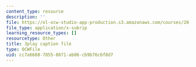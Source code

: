 ```yaml
---
content_type: resource
description: ''
file: https://ol-ocw-studio-app-production.s3.amazonaws.com/courses/20-219-becoming-the-next-bill-nye-writing-and-hosting-the-educational-show-january-iap-2015/cc7a668878558671ab06cb9b76c6f8d7_GXvoGKLnGn8.srt
file_type: application/x-subrip
learning_resource_types: []
resourcetype: Other
title: 3play caption file
type: OCWFile
uid: cc7a6688-7855-8671-ab06-cb9b76c6f8d7
---
```

